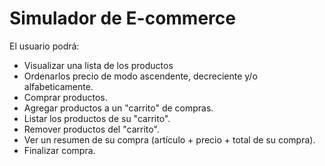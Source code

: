 # Simulador de E-commerce

El usuario podrá:

 - Visualizar una lista de los productos
 - Ordenarlos precio de modo ascendente, decreciente y/o alfabeticamente.
 - Comprar productos.
 - Agregar productos a un "carrito" de compras.
 - Listar los productos de su "carrito".
 - Remover productos del "carrito".
 - Ver un resumen de su compra (artículo + precio + total de su compra).
 - Finalizar compra.
